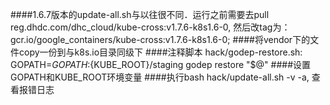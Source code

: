 ####1.6.7版本的update-all.sh与以往很不同．运行之前需要去pull reg.dhdc.com/dhc_cloud/kube-cross:v1.7.6-k8s1.6-0,
然后改tag为：gcr.io/google_containers/kube-cross:v1.7.6-k8s1.6-0;
####将vendor下的文件copy一份到与k8s.io目录同级下
####注释脚本 hack/godep-restore.sh: GOPATH=${GOPATH}:${KUBE_ROOT}/staging godep restore "$@"
####设置GOPATH和KUBE_ROOT环境变量
####执行bash hack/update-all.sh -v -a, 查看报错日志

